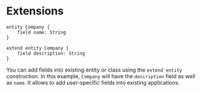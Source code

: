 # Extensions

```dsl
entity Company {
    field name: String
}

extend entity Company {
    field description: String
}
```

You can add fields into existing entity or class using the `extend entity` construction. In this example, `Company` will have the `description` field as well as `name`. It allows to add user-specific fields into existing applications.